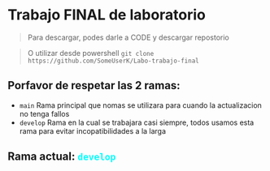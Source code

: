 # Trabajo FINAL de laboratorio

> Para descargar, podes darle a CODE y descargar repostorio

> O utilizar desde powershell `git clone https://github.com/SomeUserK/Labo-trabajo-final`

## Porfavor de respetar las 2 ramas:
- `main` Rama principal que nomas se utilizara para cuando la actualizacion no tenga fallos
- `develop` Rama en la cual se trabajara casi siempre, todos usamos esta rama para evitar incopatibilidades a la larga

## Rama actual: <code style="color: aqua">develop</code>
